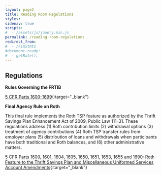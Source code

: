 ```yaml
---
layout: page2
title: Reading Room Regulations
styles:
sidenav: true
scripts:
#  - /assets/js/jquery.min.js
permalink: /reading-room-regulations
redirect_from:
#  - /FinStmts
#document-ready:
#  - getRate();
---
```


## Regulations

**Rules Governing the FRTIB**

[5 CFR Parts 1600-1699]({{site.baseurl}}https://www.ecfr.gov/cgi-bin/text-idx?SID=9a98bd8e62418728f9c75e1aaa8ef849&mc=true&tpl=/ecfrbrowse/Title05/5chapterVI.tpl){:target="_blank"}


**Final Agency Rule on Roth**

This final rule implements the Roth TSP feature as authorized by the Thrift Savings Plan Enhancement Act of 2009, Public Law 111-31. These regulations address (1) Roth contribution limits (2) withdrawal options (3) treatment of agency contributions (4) Roth TSP transfer rules from employer plans (5) distribution of loans and withdrawals when participants have both traditional and Roth balances, and (6) other administrative matters.


[5 CFR Parts 1600, 1601, 1604, 1605, 1650, 1651, 1653, 1655 and 1690: Roth Feature to the Thrift Savings Plan and Miscellaneous Uniformed Services Account Amendments]({{site.baseurl}}http://www.gpo.gov/fdsys/pkg/FR-2012-05-04/pdf/2012-10630.pdf){:target="_blank"}

<!-- CONTENT END -->
